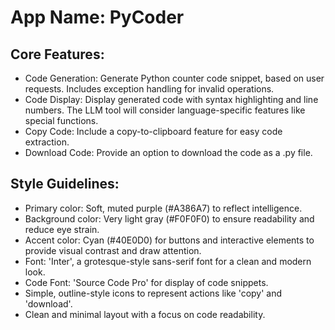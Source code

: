 # **App Name**: PyCoder

## Core Features:

- Code Generation: Generate Python counter code snippet, based on user requests. Includes exception handling for invalid operations.
- Code Display: Display generated code with syntax highlighting and line numbers. The LLM tool will consider language-specific features like special functions.
- Copy Code: Include a copy-to-clipboard feature for easy code extraction.
- Download Code: Provide an option to download the code as a .py file.

## Style Guidelines:

- Primary color: Soft, muted purple (#A386A7) to reflect intelligence.
- Background color: Very light gray (#F0F0F0) to ensure readability and reduce eye strain.
- Accent color: Cyan (#40E0D0) for buttons and interactive elements to provide visual contrast and draw attention.
- Font: 'Inter', a grotesque-style sans-serif font for a clean and modern look.
- Code Font: 'Source Code Pro' for display of code snippets.
- Simple, outline-style icons to represent actions like 'copy' and 'download'.
- Clean and minimal layout with a focus on code readability.